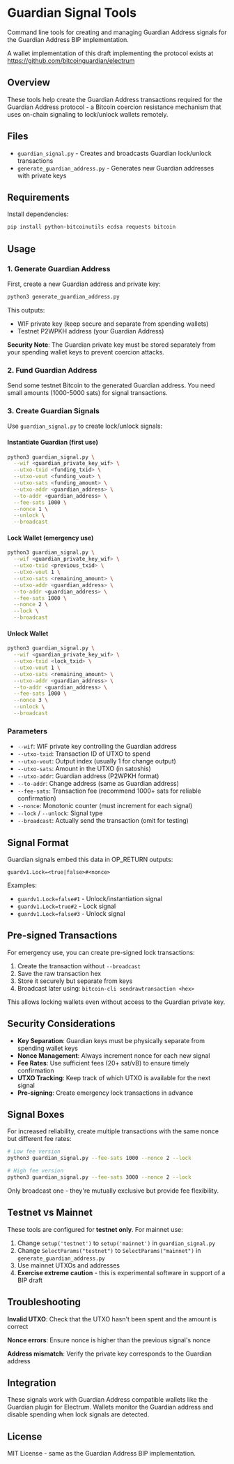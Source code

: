 # Guardian Signal Tools

Command line tools for creating and managing Guardian Address signals for the Guardian Address BIP implementation.

A wallet implementation of this draft implementing the protocol exists at https://github.com/bitcoinguardian/electrum

## Overview

These tools help create the Guardian Address transactions required for the Guardian Address protocol - a Bitcoin coercion resistance mechanism that uses on-chain signaling to lock/unlock wallets remotely.

## Files

- `guardian_signal.py` - Creates and broadcasts Guardian lock/unlock transactions
- `generate_guardian_address.py` - Generates new Guardian addresses with private keys

## Requirements

Install dependencies:

```bash
pip install python-bitcoinutils ecdsa requests bitcoin
```

## Usage

### 1. Generate Guardian Address

First, create a new Guardian address and private key:

```bash
python3 generate_guardian_address.py
```

This outputs:
- WIF private key (keep secure and separate from spending wallets)
- Testnet P2WPKH address (your Guardian Address)

**Security Note**: The Guardian private key must be stored separately from your spending wallet keys to prevent coercion attacks.

### 2. Fund Guardian Address

Send some testnet Bitcoin to the generated Guardian address. You need small amounts (1000-5000 sats) for signal transactions.

### 3. Create Guardian Signals

Use `guardian_signal.py` to create lock/unlock signals:

#### Instantiate Guardian (first use)
```bash
python3 guardian_signal.py \
  --wif <guardian_private_key_wif> \
  --utxo-txid <funding_txid> \
  --utxo-vout <funding_vout> \
  --utxo-sats <funding_amount> \
  --utxo-addr <guardian_address> \
  --to-addr <guardian_address> \
  --fee-sats 1000 \
  --nonce 1 \
  --unlock \
  --broadcast
```

#### Lock Wallet (emergency use)
```bash
python3 guardian_signal.py \
  --wif <guardian_private_key_wif> \
  --utxo-txid <previous_txid> \
  --utxo-vout 1 \
  --utxo-sats <remaining_amount> \
  --utxo-addr <guardian_address> \
  --to-addr <guardian_address> \
  --fee-sats 1000 \
  --nonce 2 \
  --lock \
  --broadcast
```

#### Unlock Wallet
```bash
python3 guardian_signal.py \
  --wif <guardian_private_key_wif> \
  --utxo-txid <lock_txid> \
  --utxo-vout 1 \
  --utxo-sats <remaining_amount> \
  --utxo-addr <guardian_address> \
  --to-addr <guardian_address> \
  --fee-sats 1000 \
  --nonce 3 \
  --unlock \
  --broadcast
```

### Parameters

- `--wif`: WIF private key controlling the Guardian address
- `--utxo-txid`: Transaction ID of UTXO to spend
- `--utxo-vout`: Output index (usually 1 for change output)
- `--utxo-sats`: Amount in the UTXO (in satoshis)
- `--utxo-addr`: Guardian address (P2WPKH format)
- `--to-addr`: Change address (same as Guardian address)
- `--fee-sats`: Transaction fee (recommend 1000+ sats for reliable confirmation)
- `--nonce`: Monotonic counter (must increment for each signal)
- `--lock` / `--unlock`: Signal type
- `--broadcast`: Actually send the transaction (omit for testing)

## Signal Format

Guardian signals embed this data in OP_RETURN outputs:

```
guardv1.Lock=<true|false>#<nonce>
```

Examples:
- `guardv1.Lock=false#1` - Unlock/instantiation signal
- `guardv1.Lock=true#2` - Lock signal
- `guardv1.Lock=false#3` - Unlock signal

## Pre-signed Transactions

For emergency use, you can create pre-signed lock transactions:

1. Create the transaction without `--broadcast`
2. Save the raw transaction hex
3. Store it securely but separate from keys
4. Broadcast later using: `bitcoin-cli sendrawtransaction <hex>`

This allows locking wallets even without access to the Guardian private key.

## Security Considerations

- **Key Separation**: Guardian keys must be physically separate from spending wallet keys
- **Nonce Management**: Always increment nonce for each new signal
- **Fee Rates**: Use sufficient fees (20+ sat/vB) to ensure timely confirmation
- **UTXO Tracking**: Keep track of which UTXO is available for the next signal
- **Pre-signing**: Create emergency lock transactions in advance

## Signal Boxes

For increased reliability, create multiple transactions with the same nonce but different fee rates:

```bash
# Low fee version
python3 guardian_signal.py --fee-sats 1000 --nonce 2 --lock

# High fee version
python3 guardian_signal.py --fee-sats 3000 --nonce 2 --lock
```

Only broadcast one - they're mutually exclusive but provide fee flexibility.

## Testnet vs Mainnet

These tools are configured for **testnet only**. For mainnet use:

1. Change `setup('testnet')` to `setup('mainnet')` in `guardian_signal.py`
2. Change `SelectParams("testnet")` to `SelectParams("mainnet")` in `generate_guardian_address.py`
3. Use mainnet UTXOs and addresses
4. **Exercise extreme caution** - this is experimental software in support of a BIP draft

## Troubleshooting

**Invalid UTXO**: Check that the UTXO hasn't been spent and the amount is correct

**Nonce errors**: Ensure nonce is higher than the previous signal's nonce

**Address mismatch**: Verify the private key corresponds to the Guardian address

## Integration

These signals work with Guardian Address compatible wallets like the Guardian plugin for Electrum. Wallets monitor the Guardian address and disable spending when lock signals are detected.

## License

MIT License - same as the Guardian Address BIP implementation.
